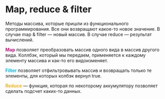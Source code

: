 # Map, reduce & filter

Методы массива, которые пришли из функционального программирования. Все они возвращают какое-то новое значение. В случае map & filter — новый массив. В случае reduce — результат вычислений. 

<span style="font-weight: bold; color: mediumvioletred;">Map</span> позволяет преобразовать массив одного вида в массив другого вида. Коллбэк, который мы передаем, применяется к каждому элементу массива и как-то его видоизменяет. 

<span style="font-weight: bold; color: deepskyblue;">Filter</span> позволяет отфильтровывать массив и возвращать только те элементы, для которых колбэк вернул true.

<span style="font-weight: bold; color: #FFB514;">Reduce</span> — функция, которая по некоторому аккумулятору позволяет сделать подсчет каких-то данных.